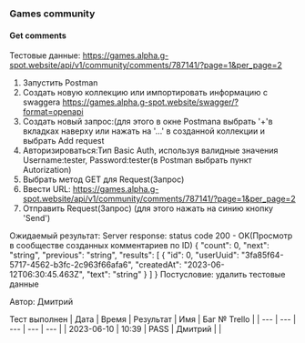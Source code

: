 ### Games community
#### Get comments

Тестовые данные: https://games.alpha.g-spot.website/api/v1/community/comments/787141/?page=1&per_page=2

1. Запустить Postman
2. Создать новую коллекцию или импортировать информацию с swaggera https://games.alpha.g-spot.website/swagger/?format=openapi
3. Создать новый запрос:(для этого в окне Postmana выбрать '+'в вкладках наверху или нажать на '...' в созданной коллекции и выбрать Add request
4. Авторизироваться:Тип Basic Auth, используя валидные значения Username:tester, Password:tester(в Postman выбрать пункт Autorization)
5. Выбрать метод GET для Request(Запрос)
6. Ввести URL: https://games.alpha.g-spot.website/api/v1/community/comments/787141/?page=1&per_page=2
7. Отправить Request(Запрос) (для этого нажать на синию кнопку 'Send')

Ожидаемый результат:
Server response: status code 200 - OK(Просмотр в сообществе созданных комментариев по ID)
{
  "count": 0,
  "next": "string",
  "previous": "string",
  "results": [
    {
      "id": 0,
      "userUuid": "3fa85f64-5717-4562-b3fc-2c963f66afa6",
      "createdAt": "2023-06-12T06:30:45.463Z",
      "text": "string"
    }
  ]
}
Постусловие: удалить тестовые данные

Автор: Дмитрий

Тест выполнен
| Дата | Время | Результат | Имя | Баг № Trello |
| --- | --- | --- | --- | --- |
| 2023-06-10 | 10:39 | PASS | Дмитрий |  | 